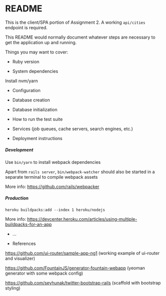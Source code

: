# README

This is the client/SPA portion of Assignment 2. A working `api/cities` endpoint is required.

This README would normally document whatever steps are necessary to get the
application up and running.

Things you may want to cover:

* Ruby version

* System dependencies

Install nvm/yarn

* Configuration

* Database creation

* Database initialization

* How to run the test suite

* Services (job queues, cache servers, search engines, etc.)

* Deployment instructions

##### Development

Use `bin/yarn` to install webpack dependencies

Apart from `rails server`, `bin/webpack-watcher` should also be started in a separate terminal to compile webpack assets

More info: https://github.com/rails/webpacker

##### Production

```
heroku buildpacks:add --index 1 heroku/nodejs
```

More info: https://devcenter.heroku.com/articles/using-multiple-buildpacks-for-an-app

* ...

* References

https://github.com/ui-router/sample-app-ng1 (working example of ui-router and visualizer)

https://github.com/FountainJS/generator-fountain-webapp (yeoman generator with some webpack config)

https://github.com/seyhunak/twitter-bootstrap-rails (scaffold with bootstrap styling)

